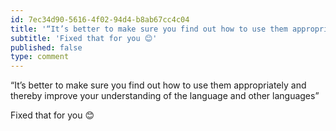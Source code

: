 ```yaml
---
id: 7ec34d90-5616-4f02-94d4-b8ab67cc4c04
title: '“It’s better to make sure you find out how to use them appropriately and thereby improve your…'
subtitle: 'Fixed that for you 😊'
published: false
type: comment
---
```




“It’s better to make sure you find out how to use them appropriately and thereby improve your understanding of the language and other languages”

Fixed that for you 😊

